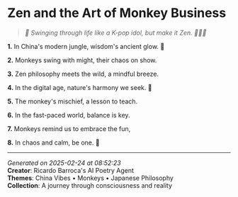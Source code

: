 # Zen and the Art of Monkey Business

> *🐒 Swinging through life like a K-pop idol, but make it Zen. 🧘🏼‍♀️*

**1.** In China's modern jungle, wisdom's ancient glow. 🌟


**2.** Monkeys swing with might, their chaos on show.


**3.** Zen philosophy meets the wild, a mindful breeze.


**4.** In the digital age, nature's harmony we seek. 🌱


**5.** The monkey's mischief, a lesson to teach.


**6.** In the fast-paced world, balance is key.


**7.** Monkeys remind us to embrace the fun,


**8.** In chaos and calm, be one. 🐒



---

*Generated on 2025-02-24 at 08:52:23*  
**Creator**: Ricardo Barroca's AI Poetry Agent  
**Themes**: China Vibes • Monkeys • Japanese Philosophy  
**Collection**: A journey through consciousness and reality
